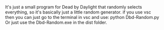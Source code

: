 It's just a small program for Dead by Daylight that randomly selects everything, so it's basically just a little random generator.
if you use vsc then you can just go to the terminal in vsc and use: python Dbd-Random.py
Or just use the Dbd-Random.exe in the dist folder.

